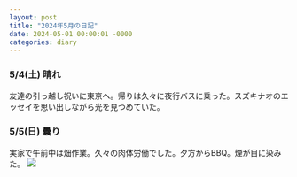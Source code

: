 ```yaml
---
layout: post
title: "2024年5月の日記"
date: 2024-05-01 00:00:01 -0000
categories: diary
---
```


### 5/4(土) 晴れ
友達の引っ越し祝いに東京へ。帰りは久々に夜行バスに乗った。スズキナオのエッセイを思い出しながら光を見つめていた。
### 5/5(日) 曇り
実家で午前中は畑作業。久々の肉体労働でした。夕方からBBQ。煙が目に染みた。
![](https://i.imgur.com/CW32DMo.jpeg)
